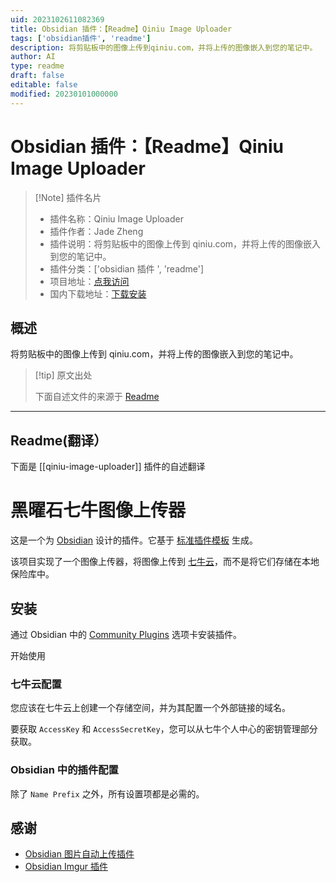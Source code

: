 ```yaml
---
uid: 2023102611082369
title: Obsidian 插件：【Readme】Qiniu Image Uploader
tags: ['obsidian插件', 'readme']
description: 将剪贴板中的图像上传到qiniu.com，并将上传的图像嵌入到您的笔记中。
author: AI
type: readme
draft: false
editable: false
modified: 20230101000000
---
```


# Obsidian 插件：【Readme】Qiniu Image Uploader

> [!Note] 插件名片
> - 插件名称：Qiniu Image Uploader
> - 插件作者：Jade Zheng
> - 插件说明：将剪贴板中的图像上传到 qiniu.com，并将上传的图像嵌入到您的笔记中。
> - 插件分类：['obsidian 插件 ', 'readme']
> - 项目地址：[点我访问](https://github.com/jianzs/obsidian-qiniu-image-uploader)
> - 国内下载地址：[下载安装](https://pkmer.cn/products/plugin/pluginMarket/?qiniu-image-uploader)

## 概述

将剪贴板中的图像上传到 qiniu.com，并将上传的图像嵌入到您的笔记中。

> [!tip] 原文出处
>
>下面自述文件的来源于 [Readme](https://ghproxy.net/https://raw.githubusercontent.com/jianzs/obsidian-qiniu-image-uploader/master/README.md)

---

## Readme(翻译）

下面是 [[qiniu-image-uploader]] 插件的自述翻译

# 黑曜石七牛图像上传器

这是一个为 [Obsidian](https://obsidian.md) 设计的插件。它基于 [标准插件模板](https://github.com/obsidianmd/obsidian-sample-plugin) 生成。

该项目实现了一个图像上传器，将图像上传到 [七牛云](https://www.qiniu.com/)，而不是将它们存储在本地保险库中。

## 安装

通过 Obsidian 中的 [Community Plugins](https://help.obsidian.md/Advanced+topics/Third-party+plugins#Discover+and+install+community+plugins) 选项卡安装插件。

开始使用

### 七牛云配置

您应该在七牛云上创建一个存储空间，并为其配置一个外部链接的域名。

要获取 `AccessKey` 和 `AccessSecretKey`，您可以从七牛个人中心的密钥管理部分获取。

### Obsidian 中的插件配置

除了 `Name Prefix` 之外，所有设置项都是必需的。

## 感谢

- [Obsidian 图片自动上传插件](https://github.com/renmu123/obsidian-image-auto-upload-plugin)
- [Obsidian Imgur 插件](https://github.com/gavvvr/obsidian-imgur-plugin)



